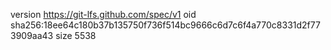 version https://git-lfs.github.com/spec/v1
oid sha256:18ee64c180b37b135750f736f514bc9666c6d7c6f4a770c8331d2f773909aa43
size 5538
